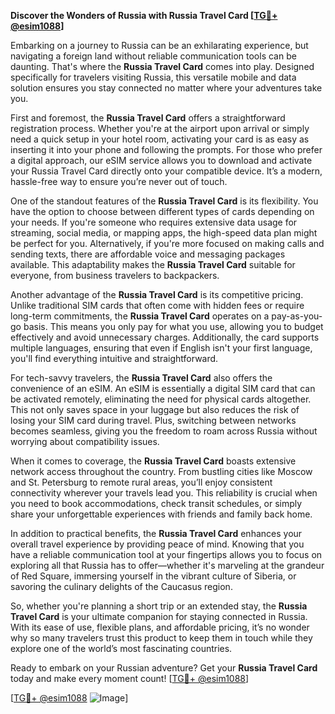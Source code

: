 **Discover the Wonders of Russia with Russia Travel Card [[TG💪+ @esim1088](https://t.me/s/esim1088)]**

Embarking on a journey to Russia can be an exhilarating experience, but navigating a foreign land without reliable communication tools can be daunting. That's where the **Russia Travel Card** comes into play. Designed specifically for travelers visiting Russia, this versatile mobile and data solution ensures you stay connected no matter where your adventures take you.

First and foremost, the **Russia Travel Card** offers a straightforward registration process. Whether you're at the airport upon arrival or simply need a quick setup in your hotel room, activating your card is as easy as inserting it into your phone and following the prompts. For those who prefer a digital approach, our eSIM service allows you to download and activate your Russia Travel Card directly onto your compatible device. It’s a modern, hassle-free way to ensure you’re never out of touch.

One of the standout features of the **Russia Travel Card** is its flexibility. You have the option to choose between different types of cards depending on your needs. If you're someone who requires extensive data usage for streaming, social media, or mapping apps, the high-speed data plan might be perfect for you. Alternatively, if you're more focused on making calls and sending texts, there are affordable voice and messaging packages available. This adaptability makes the **Russia Travel Card** suitable for everyone, from business travelers to backpackers.

Another advantage of the **Russia Travel Card** is its competitive pricing. Unlike traditional SIM cards that often come with hidden fees or require long-term commitments, the **Russia Travel Card** operates on a pay-as-you-go basis. This means you only pay for what you use, allowing you to budget effectively and avoid unnecessary charges. Additionally, the card supports multiple languages, ensuring that even if English isn't your first language, you'll find everything intuitive and straightforward.

For tech-savvy travelers, the **Russia Travel Card** also offers the convenience of an eSIM. An eSIM is essentially a digital SIM card that can be activated remotely, eliminating the need for physical cards altogether. This not only saves space in your luggage but also reduces the risk of losing your SIM card during travel. Plus, switching between networks becomes seamless, giving you the freedom to roam across Russia without worrying about compatibility issues.

When it comes to coverage, the **Russia Travel Card** boasts extensive network access throughout the country. From bustling cities like Moscow and St. Petersburg to remote rural areas, you’ll enjoy consistent connectivity wherever your travels lead you. This reliability is crucial when you need to book accommodations, check transit schedules, or simply share your unforgettable experiences with friends and family back home.

In addition to practical benefits, the **Russia Travel Card** enhances your overall travel experience by providing peace of mind. Knowing that you have a reliable communication tool at your fingertips allows you to focus on exploring all that Russia has to offer—whether it's marveling at the grandeur of Red Square, immersing yourself in the vibrant culture of Siberia, or savoring the culinary delights of the Caucasus region.

So, whether you're planning a short trip or an extended stay, the **Russia Travel Card** is your ultimate companion for staying connected in Russia. With its ease of use, flexible plans, and affordable pricing, it’s no wonder why so many travelers trust this product to keep them in touch while they explore one of the world’s most fascinating countries.

Ready to embark on your Russian adventure? Get your **Russia Travel Card** today and make every moment count! [[TG💪+ @esim1088](https://t.me/s/esim1088)]

[[TG💪+ @esim1088](https://t.me/s/esim1088) ![Image](https://i.postimg.cc/Y0z9fWf4/image.png)]